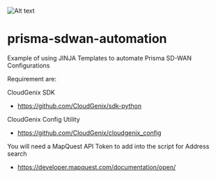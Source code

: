 ![Alt text]([https://assets.digitalocean.com/articles/alligator/boo.svg](https://www.paloaltonetworks.com/blog/wp-content/uploads/2021/02/word-image-60.png) "Prisma SD-WAN")

# prisma-sdwan-automation
Example of using JINJA Templates to automate Prisma SD-WAN Configurations

Requirement are:

CloudGenix SDK
* https://github.com/CloudGenix/sdk-python

CloudGenix Config Utility
* https://github.com/CloudGenix/cloudgenix_config

You will need a MapQuest API Token to add into the script for Address search
* https://developer.mapquest.com/documentation/open/

